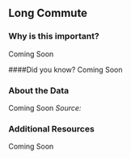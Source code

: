 ## Long Commute


### Why is this important?
Coming Soon

####Did you know?
Coming Soon

### About the Data 

Coming Soon
_Source:_

### Additional Resources
Coming Soon